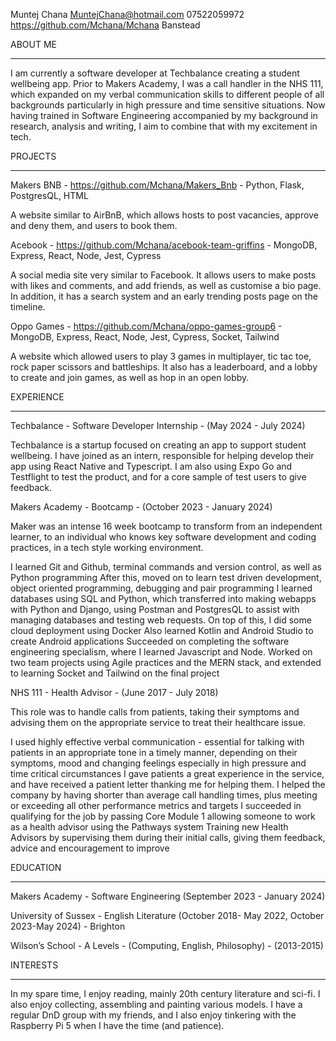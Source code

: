 

Muntej Chana
MuntejChana@hotmail.com
07522059972
https://github.com/Mchana/Mchana
Banstead


ABOUT ME
___________________________________________________________________________________
	

I am currently a software developer at Techbalance creating a student wellbeing app.  Prior to Makers Academy, I was a call handler in the NHS 111, which expanded on my verbal communication skills to different people of all backgrounds particularly in high pressure and time sensitive situations. Now having trained in Software Engineering accompanied by my background in research, analysis and writing, I aim to combine that with my excitement in tech.

PROJECTS
__________________________________________________________________________________

Makers BNB - https://github.com/Mchana/Makers_Bnb - Python, Flask, PostgresQL, HTML

A website similar to AirBnB, which allows hosts to post vacancies, approve and deny them, and users to book them.

Acebook - https://github.com/Mchana/acebook-team-griffins - MongoDB, Express, React, Node, Jest, Cypress

A social media site very similar to Facebook. It allows users to make posts with likes and comments, and add friends, as well as customise a bio page. In addition, it has a search system and an early trending posts page on the timeline.

Oppo Games - https://github.com/Mchana/oppo-games-group6 - MongoDB, Express, React, Node, Jest, Cypress, Socket, Tailwind

A website which allowed users to play 3 games in multiplayer, tic tac toe, rock paper scissors and battleships. It also has a leaderboard, and a lobby to create and join games, as well as hop in an open lobby.



EXPERIENCE
___________________________________________________________________________________
	
Techbalance - Software Developer Internship - (May  2024 - July 2024)

Techbalance is a startup focused on creating an app to support student wellbeing. I have joined as an intern, responsible for helping develop their app using React Native and Typescript. I am also using Expo Go and Testflight to test the product, and for a core sample of test users to give feedback. 

Makers Academy - Bootcamp - (October 2023 - January 2024)

Maker was an intense 16 week bootcamp to transform from an independent learner, to an individual who knows key software development and coding practices, in a tech style working environment.

I learned Git and Github, terminal commands and version control, as well as Python programming
After this, moved on to learn test driven development, object oriented programming, debugging and pair programming
I learned databases using SQL and Python, which transferred into making webapps with Python and Django, using Postman and PostgresQL to assist with managing databases and testing web requests. On top of this, I did some cloud deployment using Docker
Also learned Kotlin and Android Studio to create Android applications
Succeeded on completing the software engineering specialism, where I learned Javascript and Node. Worked on two team projects using Agile practices and the MERN stack, and extended to learning Socket and Tailwind on the final project

NHS 111 - Health Advisor - (June 2017 - July 2018)

This role was to handle calls from patients, taking their symptoms and advising them on the appropriate service to treat their healthcare issue.

I used highly effective verbal communication - essential for talking with patients in an appropriate tone in a timely manner, depending on their symptoms, mood and changing feelings
especially in high pressure and time critical circumstances
I gave patients a great experience in the service, and have received a patient letter thanking me for helping them. 
I helped the company by having shorter than average call handling times, plus meeting or exceeding all other performance metrics and targets
I succeeded in qualifying for the job by passing Core Module 1 allowing someone to work as a health advisor using the Pathways system 
Training new Health Advisors by supervising them during their initial calls, giving them feedback, advice and encouragement to improve


EDUCATION
__________________________________________________________________________________

Makers Academy - Software Engineering (September 2023 - January 2024)

University of Sussex - English Literature (October 2018- May 2022, October 2023-May 2024) - Brighton

Wilson’s School - A Levels - (Computing, English, Philosophy) - (2013-2015)


INTERESTS
__________________________________________________________________________________

In my spare time, I enjoy reading, mainly 20th century literature and sci-fi. I also enjoy collecting, assembling and painting various models. I have a regular DnD group with my friends,  and I also enjoy tinkering with the Raspberry Pi 5 when I have the time (and patience).
